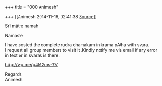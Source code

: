 +++
title = "000 Animesh"

+++
[[Animesh	2014-11-16, 02:41:38 [Source](https://groups.google.com/g/samskrita/c/GURk1OCkhI8)]]



Srī mātre namah

Namaste

I have posted the complete rudra chamakam in krama pAtha with svara.  
I request all group members to visit it .Kindly notify me via email if any error in text or in svaras is there.

<http://wp.me/p4M2ms-7V>

Regards  
Animesh  

